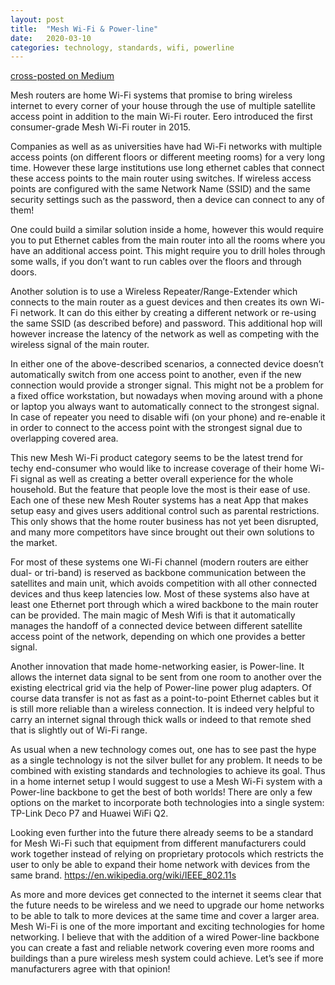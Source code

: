 ```yaml
---
layout: post
title:  "Mesh Wi-Fi & Power-line"
date:   2020-03-10
categories: technology, standards, wifi, powerline
---
```


[cross-posted on Medium](https://medium.com/@cedricbastin/mesh-wi-fi-power-line-ce0c6fb1967)

Mesh routers are home Wi-Fi systems that promise to bring wireless internet to every corner of your house through the use of multiple satellite access point in addition to the main Wi-Fi router.
Eero introduced the first consumer-grade Mesh Wi-Fi router in 2015.

Companies as well as as universities have had Wi-Fi networks with multiple access points (on different floors or different meeting rooms) for a very long time.
However these large institutions use long ethernet cables that connect these access points to the main router using switches.
If wireless access points are configured with the same Network Name (SSID) and the same security settings such as the password, then a device can connect to any of them!

One could build a similar solution inside a home, however this would require you to put Ethernet cables from the main router into all the rooms where you have an additional access point.
This might require you to drill holes through some walls, if you don’t want to run cables over the floors and through doors.

Another solution is to use a Wireless Repeater/Range-Extender which connects to the main router as a guest devices and then creates its own Wi-Fi network.
It can do this either by creating a different network or re-using the same SSID (as described before) and password.
This additional hop will however increase the latency of the network as well as competing with the wireless signal of the main router.

In either one of the above-described scenarios, a connected device doesn’t automatically switch from one access point to another, even if the new connection would provide a stronger signal.
This might not be a problem for a fixed office workstation, but nowadays when moving around with a phone or laptop you always want to automatically connect to the strongest signal.
In case of repeater you need to disable wifi (on your phone) and re-enable it in order to connect to the access point with the strongest signal due to overlapping covered area.

This new Mesh Wi-Fi product category seems to be the latest trend for techy end-consumer who would like to increase coverage of their home Wi-Fi signal as well as creating a better overall experience for the whole household.
But the feature that people love the most is their ease of use.
Each one of these new Mesh Router systems has a neat App that makes setup easy and gives users additional control such as parental restrictions.
This only shows that the home router business has not yet been disrupted, and many more competitors have since brought out their own solutions to the market.

For most of these systems one Wi-Fi channel (modern routers are either dual- or tri-band) is reserved as backbone communication between the satellites and main unit, which avoids competition with all other connected devices and thus keep latencies low.
Most of these systems also have at least one Ethernet port through which a wired backbone to the main router can be provided.
The main magic of Mesh Wifi is that it automatically manages the handoff of a connected device between different satellite access point of the network, depending on which one provides a better signal.

Another innovation that made home-networking easier, is Power-line.
It allows the internet data signal to be sent from one room to another over the existing electrical grid via the help of Power-line power plug adapters.
Of course data transfer is not as fast as a point-to-point Ethernet cables but it is still more reliable than a wireless connection.
It is indeed very helpful to carry an internet signal through thick walls or indeed to that remote shed that is slightly out of Wi-Fi range.

As usual when a new technology comes out, one has to see past the hype as a single technology is not the silver bullet for any problem.
It needs to be combined with existing standards and technologies to achieve its goal. Thus in a home internet setup I would suggest to use a Mesh Wi-Fi system with a Power-line backbone to get the best of both worlds!
There are only a few options on the market to incorporate both technologies into a single system: TP-Link Deco P7 and Huawei WiFi Q2.

Looking even further into the future there already seems to be a standard for Mesh Wi-Fi such that equipment from different manufacturers could work together instead of relying on proprietary protocols which restricts the user to only be able to expand their home network with devices from the same brand.
https://en.wikipedia.org/wiki/IEEE_802.11s

As more and more devices get connected to the internet it seems clear that the future needs to be wireless and we need to upgrade our home networks to be able to talk to more devices at the same time and cover a larger area.
Mesh Wi-Fi is one of the more important and exciting technologies for home networking.
I believe that with the addition of a wired Power-line backbone you can create a fast and reliable network covering even more rooms and buildings than a pure wireless mesh system could achieve.
Let’s see if more manufacturers agree with that opinion!
